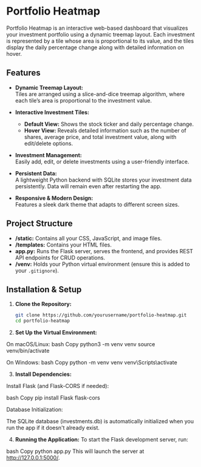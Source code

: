 # Portfolio Heatmap

Portfolio Heatmap is an interactive web-based dashboard that visualizes your investment portfolio using a dynamic treemap layout. Each investment is represented by a tile whose area is proportional to its value, and the tiles display the daily percentage change along with detailed information on hover.

## Features

- **Dynamic Treemap Layout:**  
  Tiles are arranged using a slice-and-dice treemap algorithm, where each tile’s area is proportional to the investment value.

- **Interactive Investment Tiles:**  
  - **Default View:** Shows the stock ticker and daily percentage change.
  - **Hover View:** Reveals detailed information such as the number of shares, average price, and total investment value, along with edit/delete options.

- **Investment Management:**  
  Easily add, edit, or delete investments using a user-friendly interface.

- **Persistent Data:**  
  A lightweight Python backend with SQLite stores your investment data persistently. Data will remain even after restarting the app.

- **Responsive & Modern Design:**  
  Features a sleek dark theme that adapts to different screen sizes.

## Project Structure
- **/static:** Contains all your CSS, JavaScript, and image files.
- **/templates:** Contains your HTML files.
- **app.py:** Runs the Flask server, serves the frontend, and provides REST API endpoints for CRUD operations.
- **/venv:** Holds your Python virtual environment (ensure this is added to your `.gitignore`).

## Installation & Setup

1. **Clone the Repository:**

   ```bash
   git clone https://github.com/yourusername/portfolio-heatmap.git
   cd portfolio-heatmap

2. **Set Up the Virtual Environment:**

  On macOS/Linux:
  bash
  Copy
  python3 -m venv venv
  source venv/bin/activate

  On Windows:
  bash
  Copy
  python -m venv venv
  venv\Scripts\activate

3. **Install Dependencies:**

  Install Flask (and Flask-CORS if needed):

  bash
  Copy
  pip install Flask flask-cors

  Database Initialization:

  The SQLite database (investments.db) is automatically initialized when you run the app if it doesn't already exist.

4. **Running the Application:**
  To start the Flask development server, run:

  bash
  Copy
  python app.py
  This will launch the server at http://127.0.0.1:5000/.